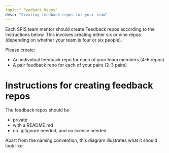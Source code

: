 ```yaml
---
topic:" Feedback Repos"
desc: "Creating feedback repos for your team"
---
```


Each SPIS team mentor should create Feedback repos according to the
instructions below.   This involves creating either six or nine repos
(depending on whether your team is four or six people).

Please create:
* An individual feedback repo for each of your team members (4-6 repos)
* A pair feedback repo for each of your pairs (2-3 pairs)

# Instructions for creating feedback repos

The feedback repos should be

* private
* with a README.md
* no .gitignore needed, and no license needed

Apart from the naming convention, this diagram illustrates what it should
look like:


